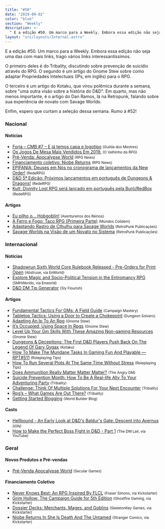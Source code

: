 ```yaml
---
title: "#50"
date: "2019-09-02"
color: "blue"
section: "Weekly"
description: >-
  " E a edição #50. Um marco para a Weekly. Embora essa edição não seja uma das com mais links, trago vários links interessantíssimos. O primeiro deles é do Tribality, discutindo sobre prevenção de suicídio através do RPG. O segundo é um artigo do Gnome Stew sobre como adaptar Proprieda"
layout: "src/layouts/Internal.astro"
---
```


E a edição #50. Um marco para a Weekly. Embora essa edição não seja uma das com mais links, trago vários links interessantíssimos.

O primeiro deles é do Tribality, discutindo sobre prevenção de suicídio através do RPG. O segundo é um artigo do Gnome Stew sobre como adaptar Propriedades Intelectuais (IPs, em inglês) para o RPG.

O terceiro é um artigo do Kotaku, que virou polêmica durante a semana, sobre &quot;uma outra visão sobre a história do D&amp;D&quot;. Em quarto, mas não menos importante, é o artigo do Dan Ramos, lá na Retropunk, falando sobre sua experiência de novato com Savage Worlds.

Enfim, espero que curtam a seleção dessa semana. Rumo à #52!

### Nacional

#### Notícias

- [Forja – CMB #7 – E já temos capa e logotipo] <small>(Guilda dos Mestres)</small>
- [Os Jogos De Mesa Mais Vendidos Em 2019.] <small>(O Velhinho do RPG)</small>
- [Pré-Venda: Apocalypse World] <small>(RPG News)</small>
- [Financiamento coletivo: Niobe Returns] <small>(RPG News)</small>
- [EPIFANIA: Deuses em Nós no cronograma de lançamentos da New Order!] <small>(RedeRPG)</small>
- [D&amp;D 5ª Edição: Próximos lançamentos em português de Dungeons &amp; Dragons!] <small>(RedeRPG)</small>
- [Kult: Divinity Lost RPG será lançado em português pela Buró/RedBox] <small>(RedeRPG)</small>

#### Artigos

- [Eu pilho o… Hobgoblin!] <small>(Aventureiros dos Reinos)</small>
- [A Ferro e Fogo: Taco RPG (Primeira Parte)] <small>(Mundos Colidem)</small>
- [Adaptando Rastro de Cthulhu para Savage Worlds] <small>(RetroPunk Publicações)</small>
- [Savage Worlds na Visão de um Novato no Sistema] <small>(RetroPunk Publicações)</small>

### Internacional

#### Notícias

- [Shadowrun Sixth World Core Rulebook Released - Pre-Orders for Print Open] <small>(Abstruse, via EnWorld)</small>
- [Explore Magic and Socio-Political Tension in the Entromancy RPG] <small>(SMHWorlds, via Enworld)</small>
- [D&amp;D DM Tip Generator] <small>(Sly Flourish)</small>

#### Artigos

- [Fundamental Tactics For GMs: A Field Guide] <small>(Campaign Mastery)</small>
- [Tabletop Tactics: Using a Door to Create a Chokepoint] <small>(Dungeon Solvers)</small>
- [Adapting An Ip To An Rpg] <small>(Gnome Stew)</small>
- [It’s Occupied; Using Space In Rpgs] <small>(Gnome Stew)</small>
- [Level Up Your Gm Skills With These Amazing Non-gaming Resources] <small>(Gnome Stew)</small>
- [Dungeons &amp; Deceptions: The First D&amp;D Players Push Back On The Legend Of Gary Gygax] <small>(Kotaku)</small>
- [How To Make The Mundane Tasks In Gaming Fun And Playable — RPT#511] <small>(Roleplaying Tips)</small>
- [How To Run Several Plots At The Same Time Without Stress] <small>(Roleplaying Tips)</small>
- [Does Ammunition Really Matter Matter Matter?] <small>(The Angry DM)</small>
- [Suicide Prevention Month: How To Be A Real-life Ally To Your Adventuring Party] <small>(Tribality)</small>
- [Challenge: Think Of Multiple Solutions For Your Next Encounter] <small>(Tribality)</small>
- [Rpg’s – What Games Are Out There?] <small>(Tribality)</small>
- [Getting Started Blogging] <small>(World Builder Blog)</small>

#### Casts

- [Hellbound - An Early Look at D&amp;D&#039;s Baldur&#039;s Gate: Descent into Avernus] <small>(IGN)</small>
- [How to Make the Perfect Boss Fight in D&amp;D - Part 1] <small>(The DM Lair, via YouTube)</small>

### Geral

#### Novos Produtos e Pré-vendas

- [Pré-Venda Apocalypse World] <small>(Secular Games)</small>

#### Financiamento Coletivo

- [Never Knows Best: An RPG Inspired By FLCL] <small>(Fraser Simons, via Kickstarter)</small>
- [Grim Hollow: The Campaign Guide for 5th Edition] <small>(Ghostfire Gaming, via Kickstarter)</small>
- [Dossier Decks: Merchants, Mages, and Goblins] <small>(SkeletonKey Games, via Kickstarter)</small>
- [Niobe Returns In She Is Death And The Untamed] <small>(Stranger Comics, via Kickstarter)</small>

[savage worlds na visão de um novato no sistema]: https://retropunk.com.br/editora/savage-worlds-na-visao-de-um-novato-no-sistema/
[forja – cmb #7 – e já temos capa e logotipo]: http://guildadosmestres.com.br/2019/08/26/forja-cmb-7-e-ja-temos-capa-e-logotipo/
[d&amp;d dm tip generator]: http://slyflourish.com/dm_tip_generator.html
[fundamental tactics for gms: a field guide]: http://www.campaignmastery.com/blog/tactics-4-gms-a-field-guide/
[shadowrun sixth world core rulebook released - pre-orders for print open]: https://www.enworld.org/threads/shadowrun-sixth-world-core-rulebook-released-pre-orders-for-print-open.666944/
[dungeons &amp; deceptions: the first d&amp;d players push back on the legend of gary gygax]: https://kotaku.com/dungeons-deceptions-the-first-d-d-players-push-back-1837516834
[a ferro e fogo: taco rpg (primeira parte)]: https://www.mundoscolidem.com.br/taco-rpg-i/
[how to run several plots at the same time without stress]: https://www.roleplayingtips.com/adventure-building/how-to-run-several-plots-at-the-same-time-without-stress/
[hellbound - an early look at d&amp;d&#039;s baldur&#039;s gate: descent into avernus]: https://uk.ign.com/articles/2019/08/26/dnd-baldurs-gate-avernus-preview-play-session-ign-hellbound
[explore magic and socio-political tension in the entromancy rpg]: https://www.enworld.org/threads/explore-magic-and-socio-political-tension-in-the-entromancy-rpg.666704/#new_tab?utm_source=rss&utm_medium=rss&utm_campaign=explore-magic-and-socio-political-tension-in-the-entromancy-rpg
[challenge: think of multiple solutions for your next encounter]: https://www.tribality.com/2019/08/27/challenge-think-of-multiple-solutions-for-your-next-encounter/
[level up your gm skills with these amazing non-gaming resources]: https://gnomestew.com/level-up-your-gm-skills-with-these-amazing-non-gaming-resources/
[how to make the perfect boss fight in d&amp;d - part 1]: https://www.youtube.com/watch?v=uufG7zVE3nA
[kult: divinity lost rpg será lançado em português pela buró/redbox]: https://www.rederpg.com.br/2019/08/27/kult-divinity-lost-rpg-sera-lancado-em-portugues-pela-buro-redbox/
[rpg’s – what games are out there?]: https://www.tribality.com/2019/08/27/rpgs-whats-new-out-there-2/
[does ammunition really matter matter matter?]: https://theangrygm.com/does-ammunition-matter/
[adapting an ip to an rpg]: https://gnomestew.com/adapting-an-ip-to-an-rpg/
[grim hollow: the campaign guide for 5th edition]: https://www.kickstarter.com/projects/977277590/grim-hollow-the-campaign-guide
[never knows best: an rpg inspired by flcl]: https://www.kickstarter.com/projects/163542734/never-knows-best-adolescent-rebellion-tabletop-roleplaying
[dossier decks: merchants, mages, and goblins]: https://www.kickstarter.com/projects/884669312/dossier-decks-merchants-mages-and-goblins
[os jogos de mesa mais vendidos em 2019.]: https://ovelhinhodorpg.wordpress.com/2019/08/28/os-jogos-de-mesa-mais-vendidos-em-2019/
[pré-venda: apocalypse world]: https://newsrpg.wordpress.com/2019/08/29/pre-venda-apocalypse-world/
[pré-venda apocalypse world]: https://www.secular-games.com/produto/pre-venda-apocalypse-world/
[how to make the mundane tasks in gaming fun and playable — rpt#511]: https://www.roleplayingtips.com/rptn/how-to-make-the-mundane-tasks-in-gaming-fun-and-playable-rpt511/
[getting started blogging]: https://worldbuilderblog.me/2019/08/29/getting-started-blogging/
[adaptando rastro de cthulhu para savage worlds]: https://retropunk.com.br/editora/adaptando-rastro-de-cthulhu-para-savage-worlds/
[epifania: deuses em nós no cronograma de lançamentos da new order!]: https://www.rederpg.com.br/2019/08/29/epifania-deuses-em-nos-no-cronograma-de-lancamentos-da-new-order/
[it’s occupied; using space in rpgs]: https://gnomestew.com/its-occupied-using-space-in-rpgs/
[tabletop tactics: using a door to create a chokepoint]: https://www.dungeonsolvers.com/2019/08/30/tabletop-tactics-using-a-door-to-create-a-choke-point/
[financiamento coletivo: niobe returns]: https://newsrpg.wordpress.com/2019/08/31/financiamento-coletivo-niobe-returns/
[niobe returns in she is death and the untamed]: https://www.kickstarter.com/projects/1182319554/niobe-returns-in-she-is-death-and-the-untamed
[suicide prevention month: how to be a real-life ally to your adventuring party]: https://www.tribality.com/2019/09/01/suicide-prevention-month-how-to-be-a-real-life-ally-to-your-adventuring-party/
[eu pilho o… hobgoblin!]: http://aventureirosdosreinos.com/eu-pilho-o-hobgoblin/
[d&amp;d 5ª edição: próximos lançamentos em português de dungeons &amp; dragons!]: https://www.rederpg.com.br/2019/09/01/dd-5a-edicao-proximos-lancamentos-em-portugues-de-dungeons-dragons/
